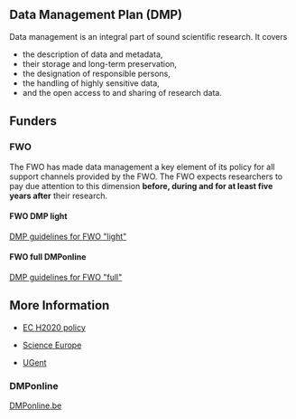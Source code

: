 ## Data Management Plan (DMP)

Data management is an integral part of sound scientific research.  It covers

* the description of data and metadata,
* their storage and long-term preservation,
* the designation of responsible persons,
* the handling of highly sensitive data,
* and the open access to and sharing of research data.

## Funders

### FWO

The FWO has made data management a key element of its policy for all support channels provided by the FWO. The FWO expects researchers to pay due attention to this dimension **before, during and for at least five years after** their research.


#### FWO DMP light

[DMP guidelines for FWO "light"](dmp_guidelines_fwo_light.md)


#### FWO full DMPonline

[DMP guidelines for FWO "full"](data_management/dmp_guidelines_fwo_full.html)

## More Information

* [EC H2020 policy](http://ec.europa.eu/research/participants/data/ref/h2020/grants_manual/hi/oa_pilot/h2020-hi-oa-data-mgt_en.pdf)
* [Science Europe](https://www.scienceeurope.org/wp-content/uploads/2018/01/SE_Guidance_Document_RDMPs.pdf)


* [UGent](https://onderzoektips.ugent.be/en/tips/00001681/)

### DMPonline

[DMPonline.be](https://github.com/DMPbelgium/Guidance/blob/master/WhatIsDMPonline.pdf)
